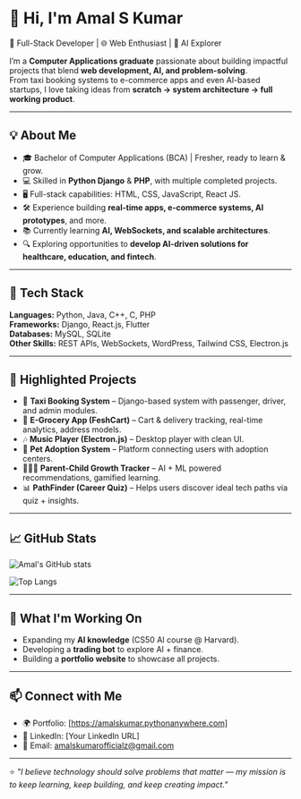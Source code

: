 # 👋 Hi, I'm Amal S Kumar  

🚀 Full-Stack Developer | 🌐 Web Enthusiast | 🤖 AI Explorer  

I’m a **Computer Applications graduate** passionate about building impactful projects that blend **web development, AI, and problem-solving**.  
From taxi booking systems to e-commerce apps and even AI-based startups, I love taking ideas from **scratch → system architecture → full working product**.  

---

## 💡 About Me
- 🎓 Bachelor of Computer Applications (BCA) | Fresher, ready to learn & grow.  
- 💻 Skilled in **Python Django** & **PHP**, with multiple completed projects.  
- 🖥️ Full-stack capabilities: HTML, CSS, JavaScript, React JS.  
- 🛠️ Experience building **real-time apps, e-commerce systems, AI prototypes**, and more.  
- 📚 Currently learning **AI, WebSockets, and scalable architectures**.  
- 🔍 Exploring opportunities to **develop AI-driven solutions for healthcare, education, and fintech**.  

---

## 🔨 Tech Stack
**Languages:** Python, Java, C++, C, PHP  
**Frameworks:** Django, React.js, Flutter  
**Databases:** MySQL, SQLite  
**Other Skills:** REST APIs, WebSockets, WordPress, Tailwind CSS, Electron.js  

---

## 📂 Highlighted Projects
- 🚖 **Taxi Booking System** – Django-based system with passenger, driver, and admin modules.  
- 🛒 **E-Grocery App (FeshCart)** – Cart & delivery tracking, real-time analytics, address models.  
- 🎶 **Music Player (Electron.js)** – Desktop player with clean UI.  
- 🐾 **Pet Adoption System** – Platform connecting users with adoption centers.  
- 👨‍👩‍👧 **Parent-Child Growth Tracker** – AI + ML powered recommendations, gamified learning.  
- 📊 **PathFinder (Career Quiz)** – Helps users discover ideal tech paths via quiz + insights.  

---

## 📈 GitHub Stats  
![Amal's GitHub stats](https://github-readme-stats.vercel.app/api?username=AmalSKumar0&show_icons=true&theme=radical)  

![Top Langs](https://github-readme-stats.vercel.app/api/top-langs/?username=AmalSKumar0&layout=compact&theme=radical)  

---

## 🌟 What I'm Working On
- Expanding my **AI knowledge** (CS50 AI course @ Harvard).  
- Developing a **trading bot** to explore AI + finance.  
- Building a **portfolio website** to showcase all projects.  

---

## 📫 Connect with Me
- 🌍 Portfolio: [https://amalskumar.pythonanywhere.com] 
- 💼 LinkedIn: [Your LinkedIn URL]  
- 📧 Email: amalskumarofficialz@gmail.com 

---

⭐️ *"I believe technology should solve problems that matter — my mission is to keep learning, keep building, and keep creating impact."*
